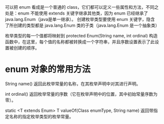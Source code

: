 
可以把 enum 看成是一个普通的 class，它们都可以定义一些属性和方法，不同之处是：enum 不能使用 extends 关键字继承其他类，因为 enum 已经继承了 java.lang.Enum（java是单一继承）。
创建枚举类型要使用 enum 关键字，隐含了所创建的类型都是 java.lang.Enum 类的子类（java.lang.Enum 是一个抽象类）

枚举类型的每一个值都将映射到 protected Enum(String name, int ordinal) 构造函数中，在这里，每个值的名称都被转换成一个字符串，并且序数设置表示了此设置被创建的顺序。

# enum 对象的常用方法
String name() 
返回此枚举常量的名称，在其枚举声明中对其进行声明。

int ordinal() 
返回枚举常量的序数（它在枚举声明中的位置，其中初始常量序数为零）。


static <T extends Enum<T>> T valueOf(Class<T> enumType, String name) 
返回带指定名称的指定枚举类型的枚举常量。
